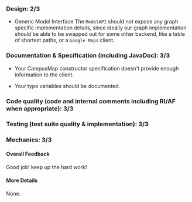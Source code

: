 ### Design: 2/3

- Generic Model Interface
The `ModelAPI` should not expose any graph specific implementation details,
since ideally our graph implementation should be able to be swapped out for some
other backend, like a table of shortest paths, or a `Google Maps` client.
  
### Documentation & Specification (including JavaDoc): 3/3

- Your CampusMap constructor specification doesn't provide enough 
  information to the client.

- Your type variables should be documented.

### Code quality (code and internal comments including RI/AF when appropriate): 3/3

### Testing (test suite quality & implementation): 3/3

### Mechanics: 3/3

#### Overall Feedback

Good job! keep up the hard work!

#### More Details

None.
